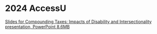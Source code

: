 # 2024 AccessU
[Slides for Compounding Taxes: Impacts of Disability and Intersectionality presentation, PowerPoint 8.6MB](https://github.com/jenstrickland/2024_AccessU/blob/main/2024%20AccessU%20Compounding.pptx)
